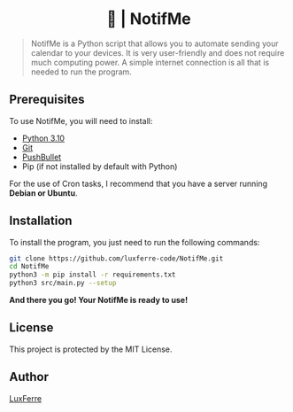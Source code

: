 <style>
    h1 {
        text-align: center;
    }
</style>

# 📅 | NotifMe

> NotifMe is a Python script that allows you to automate sending your calendar to your devices. It is very user-friendly and does not require much computing power. A simple internet connection is all that is needed to run the program.  

## Prerequisites

To use NotifMe, you will need to install:

- [Python 3.10](https://www.python.org/downloads/)
- [Git](https://git-scm.com/)
- [PushBullet ](https://www.pushbullet.com/)
- Pip (if not installed by default with Python)  
  
For the use of Cron tasks, I recommend that you have a server running **Debian or Ubuntu**.  


## Installation

To install the program, you just need to run the following commands:  

```bash
git clone https://github.com/luxferre-code/NotifMe.git
cd NotifMe
python3 -m pip install -r requirements.txt
python3 src/main.py --setup
```

**And there you go! Your NotifMe is ready to use!**

## License

This project is protected by the MIT License.

## Author

[LuxFerre](https://luxferre-code.fr/)